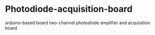 # Photodiode-acquisition-board
arduino-based board two-channel photodiode amplifier and acquisition board
